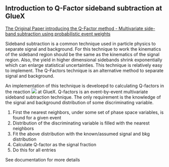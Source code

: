 ## Introduction to Q-Factor sideband subtraction at GlueX
[The Original Paper introducing the Q-Factor method - Multivariate side-band subtraction using probabilistic event weights](https://arxiv.org/pdf/0809.2548.pdf)

Sideband subtraction is a common technique used in particle physics to separate signal and background. For this technique to work the kinematics of the sideband region should be the same as the kinematics of the signal region. Also, the yield in higher dimensional sidebands shrink exponentially which can enlarge statistical uncertainties. This technique is relatively easy to implement. The Q-Factors technique is an alternative method to separate signal and background. 

An implementation of this technique is develoepd to calculating Q-factors in the reaction <img src="https://render.githubusercontent.com/render/math?math=\gamma p\rightarrow\pi^0\eta p \rightarrow 4\gamma p"> at GlueX. Q-factors is an event-by-event multivariate sideband subtraction technique. The only requirement is the knowledge of the signal and background distribution of some discriminating variable. 
1. First the nearest neighbors, under some set of phase space variables, is found for a given event
2. Distribution of the discriminating variable is filled with the nearest neighbors
3. Fit the above distribution with the known/assumed signal and bkg distribution
4. Calculate Q-factor as the signal fraction
5. Do this for all entries

See documentation for more details
